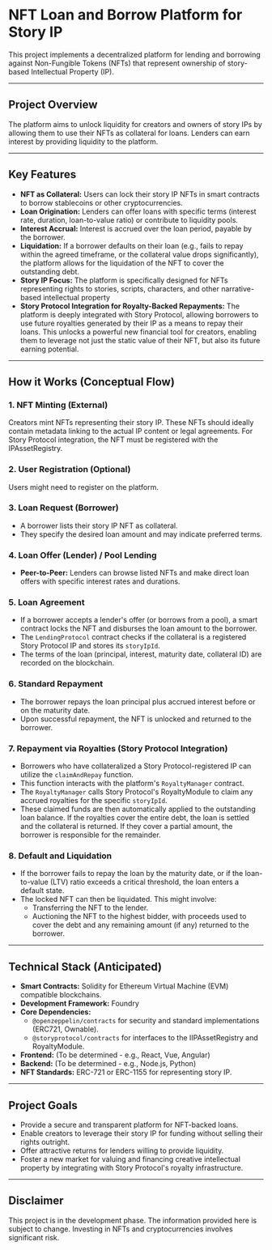 # NFT Loan and Borrow Platform for Story IP

This project implements a decentralized platform for lending and borrowing against Non-Fungible Tokens (NFTs) that represent ownership of story-based Intellectual Property (IP).

---

## Project Overview

The platform aims to unlock liquidity for creators and owners of story IPs by allowing them to use their NFTs as collateral for loans. Lenders can earn interest by providing liquidity to the platform.

---

## Key Features

- **NFT as Collateral:** Users can lock their story IP NFTs in smart contracts to borrow stablecoins or other cryptocurrencies.
- **Loan Origination:** Lenders can offer loans with specific terms (interest rate, duration, loan-to-value ratio) or contribute to liquidity pools.
- **Interest Accrual:** Interest is accrued over the loan period, payable by the borrower.
- **Liquidation:** If a borrower defaults on their loan (e.g., fails to repay within the agreed timeframe, or the collateral value drops significantly), the platform allows for the liquidation of the NFT to cover the outstanding debt.
- **Story IP Focus:** The platform is specifically designed for NFTs representing rights to stories, scripts, characters, and other narrative-based intellectual property
- **Story Protocol Integration for Royalty-Backed Repayments:** The platform is deeply integrated with Story Protocol, allowing borrowers to use future royalties generated by their IP as a means to repay their loans. This unlocks a powerful new financial tool for creators, enabling them to leverage not just the static value of their NFT, but also its future earning potential.

---

## How it Works (Conceptual Flow)

### 1. NFT Minting (External)
Creators mint NFTs representing their story IP. These NFTs should ideally contain metadata linking to the actual IP content or legal agreements. For Story Protocol integration, the NFT must be registered with the IPAssetRegistry.

### 2. User Registration (Optional)
Users might need to register on the platform.

### 3. Loan Request (Borrower)
- A borrower lists their story IP NFT as collateral.
- They specify the desired loan amount and may indicate preferred terms.

### 4. Loan Offer (Lender) / Pool Lending
- **Peer-to-Peer:** Lenders can browse listed NFTs and make direct loan offers with specific interest rates and durations.

### 5. Loan Agreement
- If a borrower accepts a lender's offer (or borrows from a pool), a smart contract locks the NFT and disburses the loan amount to the borrower.
- The `LendingProtocol` contract checks if the collateral is a registered Story Protocol IP and stores its `storyIpId`.
- The terms of the loan (principal, interest, maturity date, collateral ID) are recorded on the blockchain.

### 6. Standard Repayment
- The borrower repays the loan principal plus accrued interest before or on the maturity date.
- Upon successful repayment, the NFT is unlocked and returned to the borrower.

### 7. Repayment via Royalties (Story Protocol Integration)
- Borrowers who have collateralized a Story Protocol-registered IP can utilize the `claimAndRepay` function.
- This function interacts with the platform's `RoyaltyManager` contract.
- The `RoyaltyManager` calls Story Protocol's RoyaltyModule to claim any accrued royalties for the specific `storyIpId`.
- These claimed funds are then automatically applied to the outstanding loan balance. If the royalties cover the entire debt, the loan is settled and the collateral is returned. If they cover a partial amount, the borrower is responsible for the remainder.

### 8. Default and Liquidation
- If the borrower fails to repay the loan by the maturity date, or if the loan-to-value (LTV) ratio exceeds a critical threshold, the loan enters a default state.
- The locked NFT can then be liquidated. This might involve:
  - Transferring the NFT to the lender.
  - Auctioning the NFT to the highest bidder, with proceeds used to cover the debt and any remaining amount (if any) returned to the borrower.

---

## Technical Stack (Anticipated)

- **Smart Contracts:** Solidity for Ethereum Virtual Machine (EVM) compatible blockchains.
- **Development Framework:** Foundry
- **Core Dependencies:**
  - `@openzeppelin/contracts` for security and standard implementations (ERC721, Ownable).
  - `@storyprotocol/contracts` for interfaces to the IIPAssetRegistry and RoyaltyModule.
- **Frontend:** (To be determined - e.g., React, Vue, Angular)
- **Backend:** (To be determined - e.g., Node.js, Python)
- **NFT Standards:** ERC-721 or ERC-1155 for representing story IP.

---

## Project Goals

- Provide a secure and transparent platform for NFT-backed loans.
- Enable creators to leverage their story IP for funding without selling their rights outright.
- Offer attractive returns for lenders willing to provide liquidity.
- Foster a new market for valuing and financing creative intellectual property by integrating with Story Protocol's royalty infrastructure.

---

## Disclaimer

This project is in the development phase. The information provided here is subject to change. Investing in NFTs and cryptocurrencies involves significant risk.
